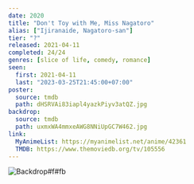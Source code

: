 ```yaml
---
date: 2020
title: "Don't Toy with Me, Miss Nagatoro"
alias: ["Ijiranaide, Nagatoro-san"]
tier: "?"
released: 2021-04-11
completed: 24/24
genres: [slice of life, comedy, romance]
seen:
  first: 2021-04-11
  last: "2023-03-25T21:45:00+07:00"
poster:
  source: tmdb
  path: dHSRVAi83iapl4yazkPiyv3atQZ.jpg
backdrop:
  source: tmdb
  path: uxmxWA4mmxeAWG8NNiUpGC7W462.jpg
link:
  MyAnimeList: https://myanimelist.net/anime/42361
  TMDB: https://www.themoviedb.org/tv/105556
---
```


![Backdrop#f#fb](https://image.tmdb.org/t/p/w1280/kYXjrhd6J7vj0Oot1r1sJIcjwFg.jpg "Source: TMDB")
